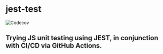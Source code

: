 # jest-test
![Codecov](https://img.shields.io/codecov/c/github/EddieRowe/jest-test)
## Trying JS unit testing using JEST, in conjunction with CI/CD via GitHub Actions.
